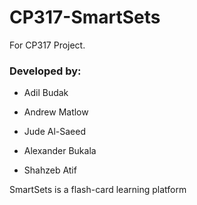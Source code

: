 # CP317-SmartSets
For CP317 Project.

### Developed by:
* Adil Budak

* Andrew Matlow

* Jude Al-Saeed

* Alexander Bukala

* Shahzeb Atif


SmartSets is a flash-card learning platform
